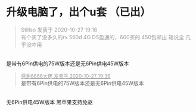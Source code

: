 # 升级电脑了，出个u套 （已出）


<div class="quote"><blockquote><font color="#999999">Stillso 发表于 2020-10-27 19:18</font><br />
<font color="#999999">有个买了没多久的rx 560d 4G D5盈通的，600买的 450包邮出 箱说全 几乎没咋用</font></blockquote></div><br />
是带有6Pin供电的75W版本还是无6Pin供电45W版本

<div class="quote"><blockquote><font size="2"><a href="https://www.hostloc.com/forum.php?mod=redirect&amp;goto=findpost&amp;pid=9360789&amp;ptid=759104" target="_blank"><font color="#999999">感谢6686大佬 发表于 2020-10-27 19:36</font></a></font><br />
是带有6Pin供电的75W版本还是无6Pin供电45W版本</blockquote></div><br />
无6Pin供电45W版本 黑苹果支持免驱
